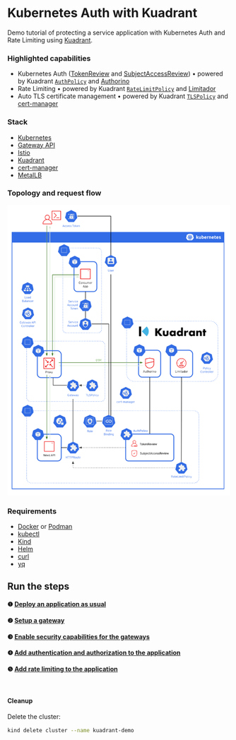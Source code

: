 # Kubernetes Auth with Kuadrant

Demo tutorial of protecting a service application with Kubernetes Auth and Rate Limiting using [Kuadrant](https://kuadrant.io).

### Highlighted capabilities
- Kubernetes Auth ([TokenReview](https://kubernetes.io/docs/reference/kubernetes-api/authentication-resources/token-review-v1/) and [SubjectAccessReview](https://kubernetes.io/docs/reference/kubernetes-api/authorization-resources/subject-access-review-v1/)) • powered by Kuadrant [`AuthPolicy`](https://docs.kuadrant.io/0.10.0/kuadrant-operator/doc/auth/) and [Authorino](https://docs.kuadrant.io/0.10.0/authorino/)
- Rate Limiting • powered by Kuadrant [`RateLimitPolicy`](https://docs.kuadrant.io/0.10.0/kuadrant-operator/doc/rate-limiting/) and [Limitador](https://docs.kuadrant.io/0.10.0/limitador/)
- Auto TLS certificate management • powered by Kuadrant [`TLSPolicy`](https://docs.kuadrant.io/0.10.0/kuadrant-operator/doc/tls/) and [cert-manager](https://cert-manager.io/)

### Stack
- [Kubernetes](https://kubernetes.io)
- [Gateway API](https://gateway-api.sigs.k8s.io/)
- [Istio](https://istio.io)
- [Kuadrant](https://kuadrant.io)
- [cert-manager](https://cert-manager.io/)
- [MetalLB](https://metallb.org/)

### Topology and request flow

![Architecture](architecture.png)

### Requirements

- [Docker](https://www.docker.com/) or [Podman](https://podman.io/)
- [kubectl](https://kubernetes.io/docs/reference/kubectl/introduction/)
- [Kind](https://kind.sigs.k8s.io/)
- [Helm](https://helm.sh/)
- [curl](https://curl.se)
- [yq](https://github.com/mikefarah/yq)

## Run the steps

#### ❶ [Deploy an application as usual](1-deploy.md)
#### ❷ [Setup a gateway](2-gateway.md)
#### ❸ [Enable security capabilities for the gateways](3-kuadrant.md)
#### ❹ [Add authentication and authorization to the application](4-auth.md)
#### ❺ [Add rate limiting to the application](5-rate-limit.md)

<br/>

#### Cleanup

Delete the cluster:

```sh
kind delete cluster --name kuadrant-demo
```
